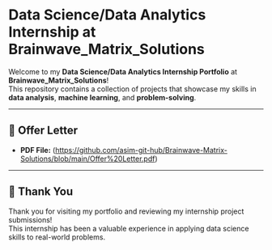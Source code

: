 # Data Science/Data Analytics Internship at Brainwave_Matrix_Solutions

Welcome to my **Data Science/Data Analytics Internship Portfolio** at **Brainwave_Matrix_Solutions**!  
This repository contains a collection of projects that showcase my skills in **data analysis**, **machine learning**, and **problem-solving**.

---

## 📄 Offer Letter
- **PDF File:** (https://github.com/asim-git-hub/Brainwave-Matrix-Solutions/blob/main/Offer%20Letter.pdf)

---

## 🙌 Thank You

Thank you for visiting my portfolio and reviewing my internship project submissions!  
This internship has been a valuable experience in applying data science skills to real-world problems.
